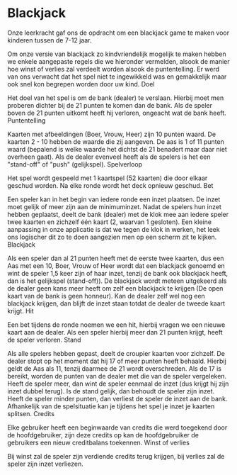 # Blackjack
Onze leerkracht gaf ons de opdracht om een blackjack game te maken voor kinderen tussen de 7-12 jaar.

Om onze versie van blackjack zo kindvriendelijk mogelijk te maken hebben we enkele aangepaste regels die we hieronder vermelden, alsook de manier hoe winst of verlies zal verdeelt worden alsook de puntentelling. Er werd van ons verwacht dat het spel niet te ingewikkeld was en gemakkelijk maar ook snel kon begrepen worden door uw kind.
Doel

Het doel van het spel is om de bank (dealer) te verslaan. Hierbij moet men proberen dichter bij de 21 punten te komen dan de bank. Als de speler boven de 21 punten uitkomt heeft hij verloren, ongeacht wat de bank heeft.
Puntentelling

Kaarten met afbeeldingen (Boer, Vrouw, Heer) zijn 10 punten waard. De kaarten 2 - 10 hebben de waarde die zij aangeven. De aas is 1 of 11 punten waard (bepalend is welke waarde het dichtst de 21 benadert maar daar niet overheen gaat). Als de dealer evenveel heeft als de spelers is het een "stand-off" of "push" (gelijkspel).
Spelverloop

Het spel wordt gespeeld met 1 kaartspel (52 kaarten) die door elkaar geschud worden. Na elke ronde wordt het deck opnieuw geschud.
Bet

Een speler kan in het begin van iedere ronde een inzet plaatsen. De inzet moet gelijk of meer zijn aan de minimuminzet. Nadat de spelers hun inzet hebben geplaatst, deelt de bank (dealer) met de klok mee aan iedere speler twee kaarten en zichzelf één kaart (2, waarvan 1 gesloten). Een kleine aanpassing in onze applicatie is dat we tegen de klok in werken, het leek ons logischer dit zo te doen aangezien men op een scherm zit te kijken.
Blackjack

Als een speler dan al 21 punten heeft met de eerste twee kaarten, dus een Aas met een 10, Boer, Vrouw of Heer wordt dat een blackjack genoemd en wint de speler 1,5 keer zijn of haar inzet, tenzij de bank ook blackjack heeft, dan is het gelijkspel (stand-off)). De blackjack wordt meteen uitgekeerd als de dealer geen kans meer heeft om zelf een blackjack te krijgen (De open kaart van de bank is geen honneur). Kan de dealer zelf wel nog een blackjack krijgen, dan blijft de inzet staan totdat de dealer de tweede kaart krijgt.
Hit

Een bet tijdens de ronde noemen we een hit, hierbij vragen we een nieuwe kaart aan de dealer. Als een speler hierbij meer dan 21 punten krijgt, heeft de speler verloren.
Stand

Als alle spelers hebben gepast, deelt de croupier kaarten voor zichzelf. De dealer stopt op het moment dat hij 17 of meer punten heeft behaald. Hierbij geldt de Aas als 11, tenzij daarmee de 21 wordt overschreden. Als de 17 is bereikt, worden de punten van de dealer met die van de speler vergeleken. Heeft de speler meer, dan wint de speler eenmaal de inzet (dus krijgt hij zijn inzet dubbel terug). Is de stand gelijk, dan behoudt de speler zijn inzet. Heeft de speler minder punten, dan verliest de speler de inzet aan de bank. Afhankelijk van de spelsituatie kan je tijdens het spel je inzet je kaarten splitsen.
Credits

Elke gebruiker heeft een beginwaarde van credits die werd toegekend door de hoofdgebruiker, zijn deze credits op kan de hoofdgebruiker de gebruikers een nieuw creditbalans toekennen.
Winst of verlies

Bij winst zal de speler zijn verdiende credits terug krijgen, bij verlies zal de speler zijn inzet verliezen.
